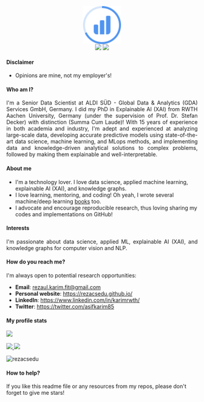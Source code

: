 <p align="center">
   <img width="100px" src="logo_ccswme.svg" align="center" alt="GitHub Readme Stats" />
   <br />
   <a href="https://www.linkedin.com/in/karimrwth/" target="_blank"><img src="https://img.shields.io/badge/Linkedin-Follow%20Reza-blue?logo=linkedin" /></a>
  <a href="https://rezacsedu.github.io/" target="_blank"></a>
  <a href="https://twitter.com/intent/follow?screen_name=asifkarim85" target="_blank"><img src="https://img.shields.io/twitter/follow/asifkarim85?style=social"/></a>
</p>

#### Disclaimer
- Opinions are mine, not my employer's! 

#### Who am I?
<div align="justify">
I'm a Senior Data Scientist at ALDI SÜD - Global Data & Analytics (GDA) Services GmbH, Germany. I did my PhD in Explainable AI (XAI) from RWTH Aachen University, Germany (under the supervision of Prof. Dr. Stefan Decker) with distinction (Summa Cum Laude)! With 15 years of experience in both academia and industry, I'm adept and experienced at analyzing large-scale data, developing accurate predictive models using state-of-the-art data science, machine learning, and MLops methods, and implementing data and knowledge-driven analytical solutions to complex problems, followed by making them explainable and well-interpretable.   
</div>

#### About me
- I'm a technology lover. I love data science, applied machine learning, explainable AI (XAI), and knowledge graphs. 
- I love learning, mentoring, and coding! Oh yeah, I wrote several machine/deep learning [books](https://www.amazon.com/s?k=Md.+Rezaul+Karim&ref=nb_sb_noss) too. 
- I advocate and encourage reproducible research, thus loving sharing my codes and implementations on GitHub! 

#### Interests
<div align="justify">
I'm passionate about data science, applied ML, explainable AI (XAI), and knowledge graphs for computer vision and NLP.
</div>

#### How do you reach me?
I'm always open to potential research opportunities: 

- **Email**: rezaul.karim.fit@gmail.com
- **Personal website**: https://rezacsedu.github.io/ 
- **LinkedIn**: https://www.linkedin.com/in/karimrwth/ 
- **Twitter**: https://twitter.com/asifkarim85 

#### My profile stats
<p align="left"><img src="https://profile-counter.glitch.me/rezacsedu/count.svg" /></p>

<p align="left">
<a href="https://github.com/rezacsedu">
  <img height="180em" src="https://github-readme-stats-eight-theta.vercel.app/api?username=rezacsedu&show_icons=true&theme=algolia&include_all_commits=true&count_private=false"/>
  <img height="180em" src="https://github-readme-stats-eight-theta.vercel.app/api/top-langs/?username=rezacsedu&langs_count=10&hide=Web%20Ontology%20Language,PHP,HTML,JavaScript,CSS&hide_progress=true&theme=algolia"/>
</a>
</p>

<img src="https://github-readme-streak-stats.herokuapp.com/?user=rezacsedu&theme=dark" alt="rezacsedu"/> 

#### How to help? 
<div align="left">  
If you like this readme file or any resources from my repos, please don't forget to give me stars!  
</div> 

